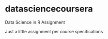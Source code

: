 # datasciencecoursera
Data Science in R Assignment 

Just a little assignment per course specifications
